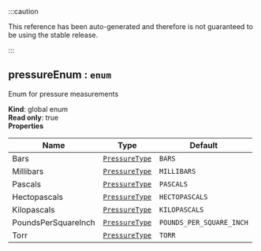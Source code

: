 
:::caution

This reference has been auto-generated and therefore is not guaranteed to be using the stable release.

:::

<a name="pressureEnum"></a>

## pressureEnum : <code>enum</code>
Enum for pressure measurements

**Kind**: global enum  
**Read only**: true  
**Properties**

| Name | Type | Default |
| --- | --- | --- |
| Bars | [<code>PressureType</code>](#PressureType) | <code>BARS</code> | 
| Millibars | [<code>PressureType</code>](#PressureType) | <code>MILLIBARS</code> | 
| Pascals | [<code>PressureType</code>](#PressureType) | <code>PASCALS</code> | 
| Hectopascals | [<code>PressureType</code>](#PressureType) | <code>HECTOPASCALS</code> | 
| Kilopascals | [<code>PressureType</code>](#PressureType) | <code>KILOPASCALS</code> | 
| PoundsPerSquareInch | [<code>PressureType</code>](#PressureType) | <code>POUNDS_PER_SQUARE_INCH</code> | 
| Torr | [<code>PressureType</code>](#PressureType) | <code>TORR</code> | 

